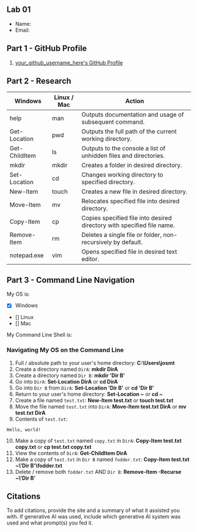﻿## Lab 01

- Name:
- Email:

## Part 1 - GitHub Profile

1. [your_github_username_here's GitHub Profile](FIXTHISURL-https://github.com/your_username)

## Part 2 - Research

| Windows | Linux / Mac | Action |
| ---     | ---         | ---    |
| help    | man         | Outputs documentation and usage of subsequent command.       |
| Get-Location | pwd    | Outputs the full path of the current working directory.       |
| Get-ChildItem | ls    | Outputs to the console a list of unhidden files and directories.      |
| mkdir   | mkdir       | Creates a folder in desired directory.       |
| Set-Location | cd     | Changes working directory to specified directory.       |
| New-Item | touch      | Creates a new file in desired directory.       |
| Move-Item | mv        | Relocates specified file into desired directory.       |
| Copy-Item | cp        | Copies specified file into desired directory with specified file name.       |
| Remove-Item | rm      | Deletes a single file or folder, non-recursively by default.       |
| notepad.exe | vim     | Opens specified file in desired text editor.       |

## Part 3 - Command Line Navigation

My OS is:
- [x] Windows
- [] Linux
- [] Mac

My Command Line Shell is: 

### Navigating My OS on the Command Line

1. Full / absolute path to your user's home directory: **C:\Users\josmt**
2. Create a directory named `DirA`: **mkdir DirA**
3. Create a directory named `Dir B`: **mkdir 'Dir B'**
4. Go into `DirA`: **Set-Location DirA** or **cd DirA**
5. Go into `Dir B` from `DirA`: **Set-Location 'Dir B'** or **cd 'Dir B'**
6. Return to your user's home directory: **Set-Location ~** or **cd ~**
7. Create a file named `test.txt`: **New-Item test.txt** or **touch test.txt**
8. Move the file named `test.txt` into `DirA`: **Move-Item test.txt DirA** or **mv test.txt DirA**
9. Contents of `test.txt`:
```
Hello, world!
```
10. Make a copy of `test.txt` named `copy.txt` in `DirA`: **Copy-Item test.txt copy.txt** or **cp test.txt copy.txt**
11. View the contents of `DirA`: **Get-ChildItem DirA**
12. Make a copy of `test.txt` in `Dir B` named `fodder.txt`: **Copy-Item test.txt ~\\'Dir B'\fodder.txt**
13. Delete / remove both `fodder.txt` AND `Dir B`: **Remove-Item -Recurse ~\\'Dir B'**

## Citations

To add citations, provide the site and a summary of what it assisted you with.  If generative AI was used, include which generative AI system was used and what prompt(s) you fed it.